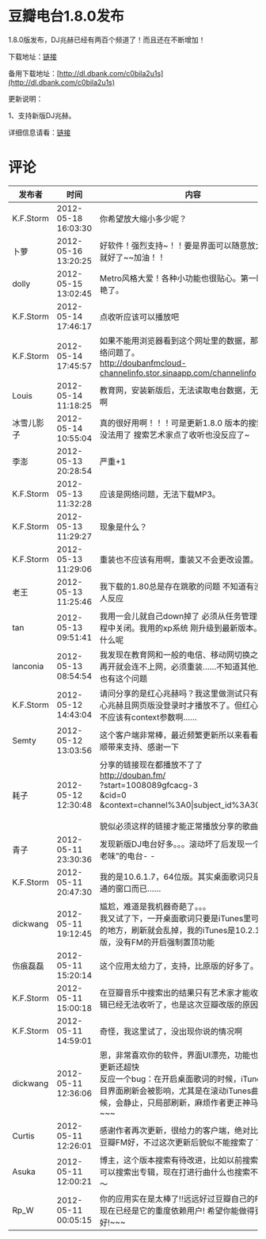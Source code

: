 # 豆瓣电台1.8.0发布

1.8.0版发布，DJ兆赫已经有两百个频道了！而且还在不断增加！

下载地址：[链接](/attachment/up/doubanfm/DoubanFMSetup_1.8.0.exe)

备用下载地址：[http://dl.dbank.com/c0bila2u1s](http://dl.dbank.com/c0bila2u1s)

更新说明：

1、支持新版DJ兆赫。

详细信息请看：[链接](/article/doubanfm)

# 评论

发布者 | 时间 | 内容
--- | --- | ---
K.F.Storm | 2012-05-18 16:03:30 | 你希望放大缩小多少呢？
卜萝 | 2012-05-16 13:20:25 | 好软件！强烈支持~！！要是界面可以随意放大缩小就好了~~加油！！
dolly | 2012-05-15 13:02:45 | Metro风格大爱！各种小功能也很贴心。第一眼就惊艳了。
K.F.Storm | 2012-05-14 17:46:17 | 点收听应该可以播放吧
K.F.Storm | 2012-05-14 17:45:57 | 如果不能用浏览器看到这个网址里的数据，那就是网络问题了。<br/>http://doubanfmcloud-channelinfo.stor.sinaapp.com/channelinfo
Louis | 2012-05-14 11:18:25 | 教育网，安装新版后，无法读取电台数据，无法播放啊
冰雪儿影子 | 2012-05-14 10:55:04 | 真的很好用啊！！！可是更新1.8.0 版本的搜索确实没法用了 搜索艺术家点了收听也没反应了~
李澎 | 2012-05-13 20:28:54 | 严重+1
K.F.Storm | 2012-05-13 11:32:28 | 应该是网络问题，无法下载MP3。
K.F.Storm | 2012-05-13 11:29:27 | 现象是什么？
K.F.Storm | 2012-05-13 11:29:06 | 重装也不应该有用啊，重装又不会更改设置。
老王 | 2012-05-13 11:25:46 | 我下载的1.80总是存在跳歌的问题 不知道有没有其他人反应
tan | 2012-05-13 09:51:41 | 我用一会儿就自己down掉了 必须从任务管理器的进程中关闭。我用的xp系统 刚升级到最新版本。这是为什么呢
lanconia | 2012-05-13 08:54:54 | 我发现在教育网和一般的电信、移动网切换之后电台再开就会连不上网，必须重装……不知道其他人是否也有这个问题
K.F.Storm | 2012-05-12 14:43:04 | 请问分享的是红心兆赫吗？我这里做测试只有分享红心兆赫且网页版没登录时才播放不了。但红心兆赫又不应该有context参数啊……
Semty | 2012-05-12 13:03:56 | 这个客户端非常棒，最近频繁更新所以来看看<br/>顺带来支持、感谢一下
耗子 | 2012-05-12 12:30:48 | 分享的链接现在都播放不了了<br/>http://douban.fm/<br/>?start=1008089gfcacg-3<br/>&amp;cid=0<br/>&amp;context=channel%3A0\|subject_id%3A3001495<br/><br/>貌似必须这样的链接才能正常播放分享的歌曲
青子 | 2012-05-11 23:30:36 | 发现新版DJ电台好多。。。滚动坏了后发现一个“粤你老味”的电台- -
K.F.Storm | 2012-05-11 20:47:30 | 我的是10.6.1.7，64位版。其实桌面歌词只是一个普通的窗口而已……
dickwang | 2012-05-11 19:12:45 | 尴尬，难道是我机器奇葩了。。。<br/>我又试了下，一开桌面歌词只要是iTunes里可以滚动的地方，刷新就会乱掉，我的iTunes是10.2.1.1x64版，没有FM的开启强制置顶功能
伤痕磊磊 | 2012-05-11 15:20:14 | 这个应用太给力了，支持，比原版的好多了。
K.F.Storm | 2012-05-11 15:00:18 | 在豆瓣音乐中搜索出的结果只有艺术家才能收听，专辑已经无法收听了，也是这次豆瓣改版的原因吧
K.F.Storm | 2012-05-11 14:59:01 | 奇怪，我这里试了，没出现你说的情况啊
dickwang | 2012-05-11 12:36:06 | 恩，非常喜欢你的软件，界面UI漂亮，功能也很全，更新还超快<br/>反应一个bug：在开启桌面歌词的时候，iTunes的曲目界面刷新会被影响，尤其是在滚动iTunes曲目的时候，会静止，只局部刷新，麻烦作者更正神马的啦~~~
Curtis | 2012-05-11 12:26:01 | 感谢作者再次更新，很给力的客户端，绝对比直接用豆瓣FM好，不过这次更新后貌似不能搜索了？
Asuka | 2012-05-11 12:00:21 | 博主，这个版本搜索有待改进，比如以前搜索进行曲可以搜索出专辑，现在打进行曲什么也搜索不到了～～
Rp_W | 2012-05-11 00:05:15 | 你的应用实在是太棒了!!远远好过豆瓣自己的FM! 我现在已经是它的重度依赖用户! 希望你能做得更好!~~~
